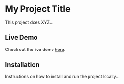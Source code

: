 # My Project Title

This project does XYZ...

## Live Demo

Check out the live demo [here]([https://your-deployed-app-link.com](https://lpa-summariser.onrender.com/)).

## Installation

Instructions on how to install and run the project locally...
